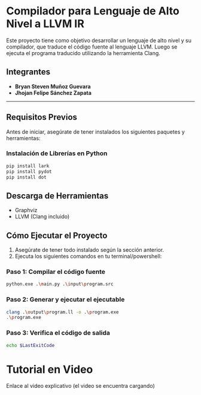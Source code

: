 # Compilador para Lenguaje de Alto Nivel a LLVM IR

Este proyecto tiene como objetivo desarrollar un lenguaje de alto nivel y su compilador, que traduce el código fuente al lenguaje LLVM. Luego se ejecuta el programa traducido utilizando la herramienta Clang.

## Integrantes
- **Bryan Steven Muñoz Guevara**
- **Jhojan Felipe Sánchez Zapata**

---

## Requisitos Previos

Antes de iniciar, asegúrate de tener instalados los siguientes paquetes y herramientas:

### Instalación de Librerías en Python
```bash
pip install lark
pip install pydot
pip install dot
``` 
## Descarga de Herramientas

- Graphviz  
- LLVM (Clang incluido)

## Cómo Ejecutar el Proyecto

1. Asegúrate de tener todo instalado según la sección anterior.  
2. Ejecuta los siguientes comandos en tu terminal/powershell:

### Paso 1: Compilar el código fuente
```bash
python.exe .\main.py .\input\program.src
``` 
### Paso 2: Generar y ejecutar el ejecutable
``` bash
clang .\output\program.ll -o .\program.exe
.\program.exe
``` 
### Paso 3: Verifica el código de salida
``` bash
echo $LastExitCode
``` 
# Tutorial en Video

Enlace al video explicativo (el video se encuentra cargando)
